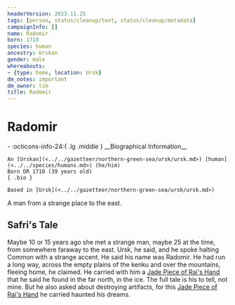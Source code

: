 ```yaml
---
headerVersion: 2023.11.25
tags: [person, status/cleanup/text, status/cleanup/metadata]
campaignInfo: []
name: Radomir
born: 1710
species: human
ancestry: Urskan
gender: male
whereabouts:
- {type: home, location: Ursk}
dm_notes: important
dm_owner: tim
title: Radomir
---
```

# Radomir
<div class="grid cards ext-narrow-margin ext-one-column" markdown>
- :octicons-info-24:{ .lg .middle } __Biographical Information__

    An [Urskan](<../../gazetteer/northern-green-sea/ursk/ursk.md>) [human](<../../species/humans.md>) (he/him)  
    Born DR 1710 (39 years old)  
    { .bio }

    Based in [Ursk](<../../gazetteer/northern-green-sea/ursk/ursk.md>)
</div>


A man from a strange place to the east.

## Safri's Tale 

Maybe 10 or 15 years ago she met a strange man, maybe 25 at the time, from somewhere faraway to the east. Ursk, he said, and he spoke halting Common with a strange accent. He said his name was Radomir. He had run a long way, across the empty plains of the kenku and over the mountains, fleeing home, he claimed. He carried with him a [Jade Piece of Rai's Hand](<../../campaigns/dunmari-frontier/treasure/jade-piece-of-rai-s-hand.md>) that he said he found in the far north, in the ice. The full tale is his to tell, not mine. But he also asked about destroying artifacts, for this [Jade Piece of Rai's Hand](<../../campaigns/dunmari-frontier/treasure/jade-piece-of-rai-s-hand.md>) he carried haunted his dreams.